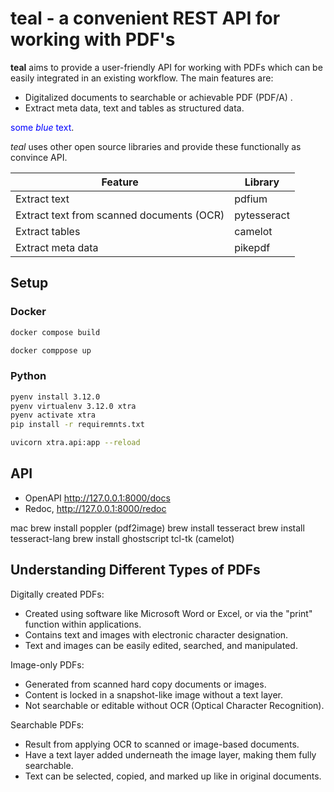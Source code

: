 # teal - a convenient REST API for working with PDF's

**teal** aims to provide a user-friendly API for working with PDFs which can be easily integrated in an existing
workflow. The main features are:

- Digitalized documents to searchable or achievable PDF (PDF/A) .
- Extract meta data, text and tables as structured data.

<span style="color:blue">some *blue* text</span>.

*teal* uses other open source libraries and provide these functionally as convince API.

| Feature                                   | Library     |
|-------------------------------------------|-------------|
| Extract text                              | pdfium      |
| Extract text from scanned documents (OCR) | pytesseract |
| Extract tables                            | camelot     |
| Extract meta data                         | pikepdf     |

## Setup

### Docker

```bash
docker compose build
```

```bash
docker comppose up
```

### Python

```bash
pyenv install 3.12.0 
pyenv virtualenv 3.12.0 xtra 
pyenv activate xtra  
pip install -r requiremnts.txt
```

```bash
uvicorn xtra.api:app --reload
```

## API

- OpenAPI http://127.0.0.1:8000/docs
- Redoc, http://127.0.0.1:8000/redoc

mac
brew install poppler (pdf2image)
brew install tesseract
brew install tesseract-lang
brew install ghostscript tcl-tk (camelot)

## Understanding Different Types of PDFs

Digitally created PDFs:

- Created using software like Microsoft Word or Excel, or via the "print" function within applications.
- Contains text and images with electronic character designation.
- Text and images can be easily edited, searched, and manipulated.

Image-only PDFs:

- Generated from scanned hard copy documents or images.
- Content is locked in a snapshot-like image without a text layer.
- Not searchable or editable without OCR (Optical Character Recognition).

Searchable PDFs:

- Result from applying OCR to scanned or image-based documents.
- Have a text layer added underneath the image layer, making them fully searchable.
- Text can be selected, copied, and marked up like in original documents.


